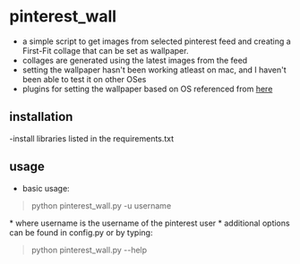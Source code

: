 pinterest_wall
==============
* a simple script to get images from selected pinterest feed and creating a First-Fit collage that can be set as wallpaper.
* collages are generated using the latest images from the feed
* setting the wallpaper hasn't been working atleast on mac, and I haven't been able to test it on other OSes
* plugins for setting the wallpaper based on OS referenced from [here](https://github.com/lunemec/wpchanger)

installation
-------
-install libraries listed in the requirements.txt

usage
-------
* basic usage:
<blockquote>
        <p>python pinterest_wall.py -u username</p>
</blockquote>
* where username is the username of the pinterest user
* additional options can be found in config.py or by typing:
<blockquote>
        <p>python pinterest_wall.py --help</p>
</blockquote>
